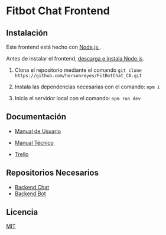 
# Fitbot Chat Frontend
## Instalación
Este frontend está hecho con [Node.js ](https://nodejs.org/en).

Antes de instalar el frontend, [descarga e instala Node.js](https://nodejs.org/en/download).

1. Clona el repositorio mediante el comando 
`git clone https://github.com/hersonreyes/FitBotChat_CA.git `

2. Instala las dependencias necesarias con el comando: `npm i`

3. Inicia el servidor local con el comando: `npm run dev`

## Documentación
- [Manual de Usuario](https://docs.google.com/document/d/16uJT0GKTlqqtNEQU5kJsKdRMcPktm9aOS2tlItmV5JY/edit?usp=sharing)

- [Manual Técnico](https://docs.google.com/document/d/1l9YWMeTBUHAS7rvCuRocDH0kTNxAW1hV87zdxx4FjFo/edit?usp=sharing)
- [Trello](https://trello.com/invite/b/QF0K84io/ATTI3c713c9f17181cd0dbdaa8eb841a04c38C43DD8D/fitbot-chat)

## Repositorios Necesarios
- [Backend Chat](https://github.com/hersonreyes/Backend-ACA.git)
- [Backend Bot](https://github.com/mzfdev/FitnessApp.git)

## Licencia
[MIT](https://github.com/hersonreyes/FitBotChat_CA/blob/main/LICENSE)
